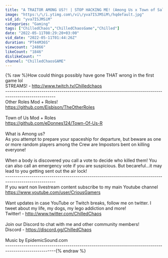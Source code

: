 ```yaml
---
title: "A TRAITOR AMONG US?! | STOP HACKING ME! (Among Us x Town of Salem)"
image: "https:\/\/i.ytimg.com\/vi\/yva7ISJMSiM\/hqdefault.jpg"
vid_id: "yva7ISJMSiM"
categories: "Gaming"
tags: ["ChilledChaos","ChilledChaosGame","Chilled"]
date: "2022-05-11T08:29:20+03:00"
vid_date: "2022-05-11T01:44:26Z"
duration: "PT44M36S"
viewcount: "24866"
likeCount: "1846"
dislikeCount: ""
channel: "ChilledChaosGAME"
---
```

{% raw %}How could things possibly have gone THAT wrong in the first game lol<br />STREAMS! - <a rel="nofollow" target="blank" href="http://www.twitch.tv/Chilledchaos">http://www.twitch.tv/Chilledchaos</a> <br />-------------------------------------------------------------------------------------------------------<br />Other Roles Mod + Roles!<br /><a rel="nofollow" target="blank" href="https://github.com/Eisbison/TheOtherRoles">https://github.com/Eisbison/TheOtherRoles</a><br /><br />Town of Us Mod + Roles<br /><a rel="nofollow" target="blank" href="https://github.com/eDonnes124/Town-Of-Us-R">https://github.com/eDonnes124/Town-Of-Us-R</a><br /><br />What is Among us?<br />As you attempt to prepare your spaceship for departure, but beware as one or more random players among the Crew are Impostors bent on killing everyone! <br /><br />When a body is discovered you call a vote to decide who killed them! You can also call an emergency vote if you are suspicious. But becareful...it may lead to you getting sent out the air lock! <br />-------------------------------------------------------------------------------------------------------<br />If you want non livestream content subscribe to my main Youtube channel<br /><a rel="nofollow" target="blank" href="https://www.youtube.com/user/CriousGamers">https://www.youtube.com/user/CriousGamers</a><br /><br />Want updates in case YouTube or Twitch breaks, follow me on twitter. I tweet about my life, my dogs, my lego addiction and more!<br />Twitter! - <a rel="nofollow" target="blank" href="http://www.twitter.com/ChilledChaos">http://www.twitter.com/ChilledChaos</a><br /><br />Join our Discord to chat with me and other community members!<br />Discord - <a rel="nofollow" target="blank" href="https://discord.gg/ChilledChaos">https://discord.gg/ChilledChaos</a><br /><br />Music by EpidemicSound.com<br />-------------------------------------------------------------------------------------------------------{% endraw %}
